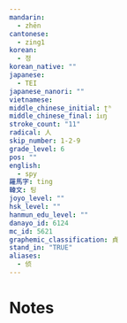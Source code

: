 ```yaml
---
mandarin:
  - zhēn
cantonese:
  - zing1
korean:
  - 정
korean_native: ""
japanese:
  - TEI
japanese_nanori: ""
vietnamese:
middle_chinese_initial: ʈʰ
middle_chinese_final: iᴇŋ
stroke_count: "11"
radical: 人
skip_number: 1-2-9
grade_level: 6
pos: ""
english:
  - spy
羅馬字: ting
韓文: 팅
joyo_level: ""
hsk_level: ""
hanmun_edu_level: ""
danayo_id: 6124
mc_id: 5621
graphemic_classification: 貞
stand_in: "TRUE"
aliases:
  - 侦
---
```


# Notes
